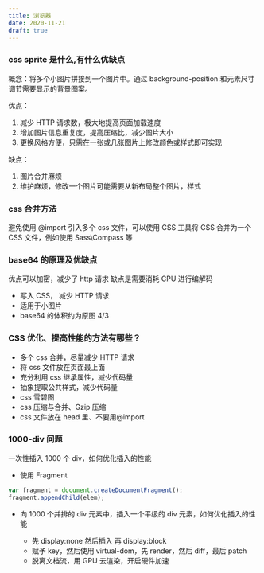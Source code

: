 ```yaml
---
title: 浏览器
date: 2020-11-21
draft: true
---
```


### css sprite 是什么,有什么优缺点

概念：将多个小图片拼接到一个图片中。通过 background-position 和元素尺寸调节需要显示的背景图案。

优点：

1. 减少 HTTP 请求数，极大地提高页面加载速度
2. 增加图片信息重复度，提高压缩比，减少图片大小
3. 更换风格方便，只需在一张或几张图片上修改颜色或样式即可实现

缺点：

1. 图片合并麻烦
2. 维护麻烦，修改一个图片可能需要从新布局整个图片，样式

### css 合并方法

避免使用 @import 引入多个 css 文件，可以使用 CSS 工具将 CSS 合并为一个 CSS 文件，例如使用 Sass\Compass 等

### base64 的原理及优缺点

优点可以加密，减少了 http 请求
缺点是需要消耗 CPU 进行编解码

- 写入 CSS， 减少 HTTP 请求
- 适用于小图片
- base64 的体积约为原图 4/3

### CSS 优化、提高性能的方法有哪些？

- 多个 css 合并，尽量减少 HTTP 请求
- 将 css 文件放在页面最上面
- 充分利用 css 继承属性，减少代码量
- 抽象提取公共样式，减少代码量
- css 雪碧图
- css 压缩与合并、Gzip 压缩
- css 文件放在 head 里、不要用@import

### 1000-div 问题

一次性插入 1000 个 div，如何优化插入的性能

- 使用 Fragment

```js
var fragment = document.createDocumentFragment();
fragment.appendChild(elem);
```

- 向 1000 个并排的 div 元素中，插入一个平级的 div 元素，如何优化插入的性能

  - 先 display:none 然后插入 再 display:block
  - 赋予 key，然后使用 virtual-dom，先 render，然后 diff，最后 patch
  - 脱离文档流，用 GPU 去渲染，开启硬件加速
